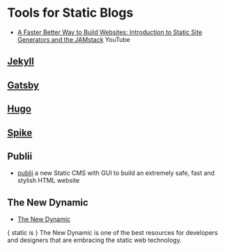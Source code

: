 # Tools for Static Blogs

* [A Faster Better Way to Build Websites: Introduction to Static Site Generators and the JAMstack](https://youtu.be/-Gy8mhRwlt8) YouTube

## [Jekyll](jekyll)

## [Gatsby](gatsby)

## [Hugo](https://gohugo.io/)

## [Spike](https://spike.readme.io/docs/getting-started)

## Publii

* [publii](https://getpublii.com/) a new Static CMS with GUI to build an extremely
safe, fast and stylish HTML website

## The New Dynamic

* [The New Dynamic](https://www.thenewdynamic.org/)

 { static is } The New Dynamic is one of the best resources for developers and designers that are embracing the static web technology.